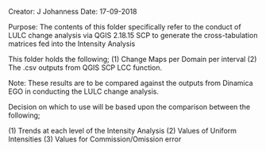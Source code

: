 Creator: J Johanness
Date: 17-09-2018

Purpose:
The contents of this folder specifically refer to the conduct of LULC change analysis via QGIS 2.18.15 SCP to generate the cross-tabulation matrices fed into the Intensity Analysis

This folder holds the following;
(1) Change Maps per Domain per interval
(2) The .csv outputs from QGIS SCP LCC function. 

Note:
These results are to be compared against the outputs from Dinamica EGO in conducting the LULC change analysis.

Decision on which to use will be based upon the comparison between the following;

(1) Trends at each level of the Intensity Analysis 
(2) Values of Uniform Intensities
(3) Values for Commission/Omission error
